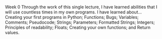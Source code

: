 Week 0
Through the work of this single lecture, I have learned abilities that I will use countless times in my own programs. I have learned about…
Creating your first programs in Python;
Functions;
Bugs;
Variables;
Comments;
Pseudocode;
Strings;
Parameters;
Formatted Strings;
Integers;
Principles of readability;
Floats;
Creating your own functions; and
Return values.


